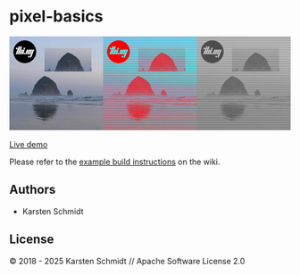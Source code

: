 # pixel-basics

![screenshot](https://raw.githubusercontent.com/thi-ng/umbrella/develop/assets/pixel/pixel-basics.png)

[Live demo](http://demo.thi.ng/umbrella/pixel-basics/)

Please refer to the [example build instructions](https://github.com/thi-ng/umbrella/wiki/Example-build-instructions) on the wiki.

## Authors

- Karsten Schmidt

## License

&copy; 2018 - 2025 Karsten Schmidt // Apache Software License 2.0
